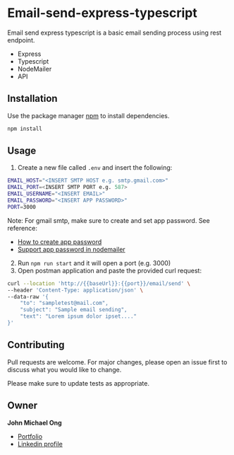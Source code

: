 # Email-send-express-typescript

Email send express typescript is a basic email sending process using rest endpoint.
- Express
- Typescript
- NodeMailer
- API

## Installation

Use the package manager [npm](https://www.npmjs.com/) to install dependencies.

```bash
npm install
```

## Usage
1. Create a new file called `.env` and insert the following:
```bash
EMAIL_HOST="<INSERT SMTP HOST e.g. smtp.gmail.com>"
EMAIL_PORT=<INSERT SMTP PORT e.g. 587>
EMAIL_USERNAME="<INSERT EMAIL>"
EMAIL_PASSWORD="<INSERT APP PASSWORD>"
PORT=3000
```
Note: For gmail smtp, make sure to create and set app password. See reference:
- [How to create app password](https://knowledge.workspace.google.com/kb/how-to-create-app-passwords-000009237)
- [Support app password in nodemailer](https://stackoverflow.com/questions/45478293/username-and-password-not-accepted-when-using-nodemailer)
2. Run `npm run start` and it will open a port (e.g. 3000)
3. Open postman application and paste the provided curl request:
```bash
curl --location 'http://{{baseUrl}}:{{port}}/email/send' \
--header 'Content-Type: application/json' \
--data-raw '{
    "to": "sampletest@mail.com",
    "subject": "Sample email sending",
    "text": "Lorem ipsum dolor ipset...."
}'
````

## Contributing

Pull requests are welcome. For major changes, please open an issue first
to discuss what you would like to change.

Please make sure to update tests as appropriate.

## Owner
**John Michael Ong**
- [Portfolio](https://jmong143.github.io/github-portfolio/)
- [Linkedin profile](www.linkedin.com/in/john-michael-ong-3b2428b5)
